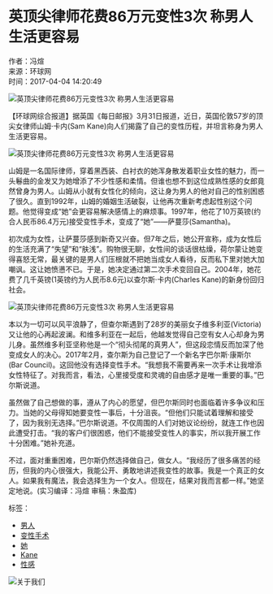 # 英顶尖律师花费86万元变性3次 称男人生活更容易

作者：冯煊  
来源：环球网  
时间：2017-04-04 14:20:49  

![英顶尖律师花费86万元变性3次 称男人生活更容易](http://himg2.huanqiu.com/attachment2010/2017/0401/14/37/20170401023726150.jpg)

【环球网综合报道】据英国《每日邮报》3月31日报道，近日，英国伦敦57岁的顶尖女律师山姆·卡内(Sam Kane)向人们揭露了自己的变性历程，并坦言称身为男人生活更容易。

![英顶尖律师花费86万元变性3次 称男人生活更容易](http://himg2.huanqiu.com/attachment2010/2017/0401/14/37/20170401023741949.jpg)

山姆是一名国际律师，穿着黑西装、白衬衣的她浑身散发着职业女性的魅力，而一头鬈曲的金发又为她增添了不少性感和柔情。但谁也想不到这位成熟性感的女郎竟然曾身为男人。山姆从小就有女性化的倾向，这让身为男人的他对自己的性别困惑了很久。直到1992年，山姆的婚姻生活破裂，让他再次重新考虑起性别这个问题。他觉得变成“她”会更容易解决感情上的麻烦事。1997年，他花了10万英镑(约合人民币86.4万元)接受变性手术，变成了“她”——萨蔓莎(Samantha)。

初次成为女性，让萨蔓莎感到新奇又兴奋。但7年之后，她公开宣称，成为女性后的生活充满了“失望”和“肤浅”。购物很无聊，女性间的谈话很枯燥，荷尔蒙让她变得喜怒无常，最关键的是男人们压根就不把她当成女人看待，反而私下里对她大加嘲讽。这让她愤懑不已。于是，她决定通过第二次手术变回自己。2004年，她花费了几千英镑(1英镑约为人民币8.6元)以查尔斯·卡内(Charles Kane)的新身份回归社会。

![英顶尖律师花费86万元变性3次 称男人生活更容易](http://himg2.huanqiu.com/attachment2010/2017/0401/14/37/20170401023757189.jpg)

本以为一切可以风平浪静了，但查尔斯遇到了28岁的美丽女子维多利亚(Victoria)又让他的心再起波澜。和维多利亚在一起后，他越发觉得自己空有女人心却身为男儿身。虽然维多利亚坚称他是一个“彻头彻尾的真男人”，但这段恋情反而加深了他变成女人的决心。2017年2月，查尔斯为自己登记了一个新名字巴尔斯·康斯尔(Bar Council)。这回他没有选择变性手术。“我想我不需要再来一次手术让我增添女性特征了。对我而言，看法，心里接受度和灵魂的自由感才是唯一重要的事。”巴尔斯说道。

虽然做了自己想做的事，遵从了内心的愿望，但巴尔斯同时也面临着许多争议和压力。当她的父母得知她要变性一事后，十分沮丧。“但他们只能试着理解和接受了，因为我别无选择。”巴尔斯说道。不仅周围的人们对她议论纷纷，就连工作也因此遭受打击。“我的客户们很困惑，他们不能接受变性人的事实，所以我开展工作十分困难。”她补充道。

不过，面对重重困难，巴尔斯仍然选择做自己，做女人。“我经历了很多痛苦的经历，但我的内心很强大，我能公开、勇敢地讲述我变性的故事。我是一个真正的女人。如果我有魔法，我会选择生为一个女人。但现在，结果对我而言都一样。”她坚定地说。(实习编译：冯煊 审稿：朱盈库)

标签：
- [男人](http://search.chinadaily.com.cn/searchcn.jsp?searchText=%E7%94%B7%E4%BA%BA) 
- [变性手术](http://search.chinadaily.com.cn/searchcn.jsp?searchText=%E5%8F%98%E6%80%A7%E6%89%8B%E6%9C%AF) 
- [她](http://search.chinadaily.com.cn/searchcn.jsp?searchText=%E5%A5%B9) 
- [Kane](http://search.chinadaily.com.cn/searchen.jsp?searchText=Kane) 
- [性感](http://search.chinadaily.com.cn/searchcn.jsp?searchText=%E6%80%A7%E6%84%9F) 

![关于我们](https://cn.chinadaily.com.cn/image/2016/p-19.jpg)
<!-- tcd_original_link http://world.chinadaily.com.cn/2017-04/04/content_28790631.htm -->

